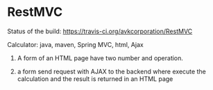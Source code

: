 # RestMVC

Status of the build: https://travis-ci.org/avkcorporation/RestMVC

Calculator: java, maven, Spring MVC, html, Ajax

1) A form of an HTML page have two number and operation.

2) a form send request  with AJAX to the backend where execute the calculation and the result is returned in an HTML page

